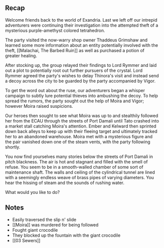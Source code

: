 
## Recap

Welcome friends back to the world of Exandria. Last we left off our intrepid adventurers were continuing their investigation into the attempted theft of a mysterious purple-amethyst colored tetrahedron.

The party visited the now-warry shop owner Thaddeus Grimshaw and learned some more information about an entity potentially involved with the theft, [[Malachai, The Barbed Ruin]] as well as purchased a potion of greater healing.

After stocking up, the group relayed their findings to Lord Rymmer and laid out a plot to potentially root out further pursuers of the crystal. Lord Rymmer agreed the party's wishes to delay Thinora's visit and instead send a decoy across the city to be guarded by the party accompanied by Vigor.

To get the word out about the ruse, our adventurers began a whisper campaign to subtly lure potential thieves into ambushing the decoy. To help spread the rumors, the party sought out the help of Moira and Vigor; however Moira raised suspicions. 

Our heroes then sought to see what Moira was up to and stealthily followed her from the ECAU through the streets of Port Damali until Tato crashed into a market stall catching Moira's attention. Ember and Kelward then sprinted down back alleys to keep up with their fleeing target and ultimately tracked her to an abandoned warehouse. Moira met with a mysterious figure and the pair vanished down one of the steam vents, with the party following shortly.

You now find yourselves many stories below the streets of Port Damali in pitch blackness. The air is hot and stagnant and filled with the smell of refuse. You seem to be in a smooth-walled chamber of some sort of maintenance shaft. The walls and ceiling of the cylindrical tunnel are lined with a seemingly endless weave of brass pipes of varying diameters. You hear the hissing of steam and the sounds of rushing water.

What would you like to do?

## Notes

*  Easily traversed the slip n' slide
*  [[Moira]] was murdered for being followed
*  Fought giant crocodile
* They blocked up the fountain with the giant crocodile
* [[03 Sewers]]

